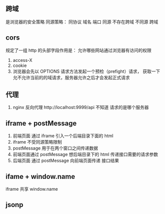 ## 跨域
  是浏览器的安全策略
  同源策略： 同协议 域名 端口
  同源 不存在跨域
  不同源 跨域

## cors 
  规定了一组 http 的头部字段作用是：
    允许哪些网站通过浏览器有访问的权限

  1. access-X
  2. cookie
  3. 浏览器会先以 OPTIONS 请求方法发起一个预检（prefight）请求，
    获取一下允不允许当前的的域请求，服务器允许之后才会发起正式请求

## 代理
  1. nginx
    反向代理 http://localhost:9999/api
    不知道 请求的是哪个服务器

## iframe + postMessage
  1. 前端页面 通过 iframe 引入一个后端目录下面的 html 
  2. iframe 不受同源策略限制
  3. postMessage 用于在两个窗口之间传递数据
  4. 前端页面通过 postMessage 想后端目录下的 html 传递接口需要的请求参数
  5. 后端页面 通过 postMessage 向前端页面传递 接口结果

## ifame + window.name
  iframe 共享 window.name

## jsonp 
